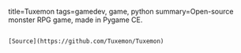 title=Tuxemon
tags=gamedev, game, python
summary=Open-source monster RPG game, made in Pygame CE.
~~~~~~

[Source](https://github.com/Tuxemon/Tuxemon)
